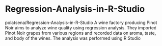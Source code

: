 # Regression-Analysis-in-R-Studio
polatsena/Regression-Analysis-in-R-Studio
A wine factory producing Pinot Noir aims to analyze wine quality using regression analysis. They imported Pinot Noir grapes from various regions and recorded data on aroma, taste, and body of the wines. The analysis was performed using R Studio
